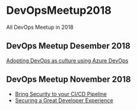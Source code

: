# DevOpsMeetup2018
All DevOps Meetup in 2018

## DevOps Meetup Desember 2018
[Adopting DevOps as culture using Azure DevOps](https://www.slideshare.net/DevOpsIndonesia/adopting-devops-as-culture-using-azure-devops)

## DevOps Meetup November 2018
- [Bring Security to your CI/CD Pipeline](https://www.slideshare.net/DevOpsIndonesia/bring-security-to-your-cicd-pipeline-devops-indonesia-meetup-by-tommy-hidayat-20181106)
- [Securing a Great Developer Experience](https://www.slideshare.net/DevOpsIndonesia/securing-a-great-developer-experience-devops-indonesia-meetup-by-stefan-streichsbier-20181106)
